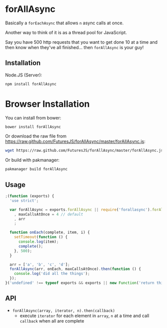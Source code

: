 forAllAsync
===

Basically a `forEachAsync` that allows `n` async calls at once.

Another way to think of it is as a thread pool for JavaScript.

Say you have 500 http requests that you want to get done
10 at a time and then know when they've all finished...
then `forAllAsync` is your guy!

Installation
---

Node.JS (Server):

```bash
npm install forAllAsync
```

Browser Installation
===

You can install from bower:

```bash
bower install forAllAsync
```

Or download the raw file from <https://raw.github.com/FuturesJS/forAllAsync/master/forAllAsync.js>:

```bash
wget https://raw.github.com/FuturesJS/forAllAsync/master/forAllAsync.js
```

Or build with pakmanager:

```bash
pakmanager build forAllAsync
```

Usage
---

```javascript
;(function (exports) {
  'use strict';

  var forAllAsync = exports.forAllAsync || require('forallasync').forAllAsync
    , maxCallsAtOnce = 4 // default
    , arr
    ;

  function onEach(complete, item, i) {
    setTimeout(function () {
      console.log(item);
      complete();
    }, 500);
  }

  arr = ['a', 'b', 'c', 'd'];
  forAllAsync(arr, onEach, maxCallsAtOnce).then(function () {
    console.log('did all the things');
  });
}('undefined' !== typeof exports && exports || new Function('return this')())));
```
    
API
---

  * `forAllAsync(array, iterator, n).then(callback)`
    * execute `iterator` for each element in `array`, `n` at a time and call `callback` when all are complete

